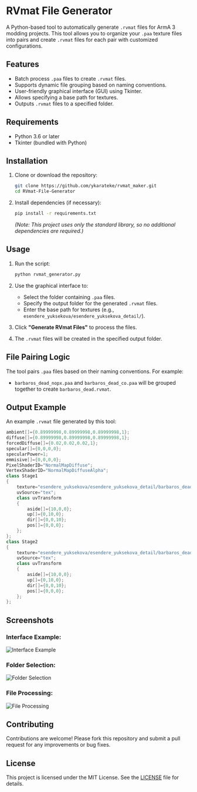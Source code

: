 
# RVmat File Generator

A Python-based tool to automatically generate `.rvmat` files for ArmA 3 modding projects. This tool allows you to organize your `.paa` texture files into pairs and create `.rvmat` files for each pair with customized configurations.

## Features

- Batch process `.paa` files to create `.rvmat` files.
- Supports dynamic file grouping based on naming conventions.
- User-friendly graphical interface (GUI) using Tkinter.
- Allows specifying a base path for textures.
- Outputs `.rvmat` files to a specified folder.

## Requirements

- Python 3.6 or later
- Tkinter (bundled with Python)

## Installation

1. Clone or download the repository:
   ```bash
   git clone https://github.com/ykarateke/rvmat_maker.git
   cd RVmat-File-Generator
   ```

2. Install dependencies (if necessary):
   ```bash
   pip install -r requirements.txt
   ```
   *(Note: This project uses only the standard library, so no additional dependencies are required.)*

## Usage

1. Run the script:
   ```bash
   python rvmat_generator.py
   ```

2. Use the graphical interface to:
   - Select the folder containing `.paa` files.
   - Specify the output folder for the generated `.rvmat` files.
   - Enter the base path for textures (e.g., `esendere_yuksekova/esendere_yuksekova_detail/`).

3. Click **"Generate RVmat Files"** to process the files.

4. The `.rvmat` files will be created in the specified output folder.

## File Pairing Logic

The tool pairs `.paa` files based on their naming conventions. For example:

- `barbaros_dead_nopx.paa` and `barbaros_dead_co.paa` will be grouped together to create `barbaros_dead.rvmat`.

## Output Example

An example `.rvmat` file generated by this tool:

```cpp
ambient[]={0.89999998,0.89999998,0.89999998,1};
diffuse[]={0.89999998,0.89999998,0.89999998,1};
forcedDiffuse[]={0.02,0.02,0.02,1};
specular[]={0,0,0,0};
specularPower=1;
emmisive[]={0,0,0,0};
PixelShaderID="NormalMapDiffuse";
VertexShaderID="NormalMapDiffuseAlpha";
class Stage1
{
    texture="esendere_yuksekova/esendere_yuksekova_detail/barbaros_dead_nopx.paa";
    uvSource="tex";
    class uvTransform
    {
        aside[]={10,0,0};
        up[]={0,10,0};
        dir[]={0,0,10};
        pos[]={0,0,0};
    };
};
class Stage2
{
    texture="esendere_yuksekova/esendere_yuksekova_detail/barbaros_dead_co.paa";
    uvSource="tex";
    class uvTransform
    {
        aside[]={10,0,0};
        up[]={0,10,0};
        dir[]={0,0,10};
        pos[]={0,0,0};
    };
};
```

## Screenshots

### Interface Example:
![Interface Example](https://i.imgur.com/5DeHao8.jpeg)

### Folder Selection:
![Folder Selection](https://imgur.com/b2178b8e-b594-4419-a3bc-f4da6e33f3ca)

### File Processing:
![File Processing](https://imgur.com/2763c204-4ebe-4688-b31f-f64c3c0c6d96)

## Contributing

Contributions are welcome! Please fork this repository and submit a pull request for any improvements or bug fixes.

## License

This project is licensed under the MIT License. See the [LICENSE](LICENSE) file for details.
